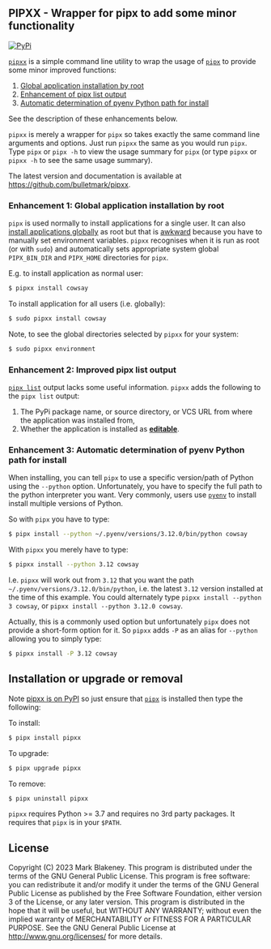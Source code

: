 ## PIPXX - Wrapper for pipx to add some minor functionality
[![PyPi](https://img.shields.io/pypi/v/pipxx)](https://pypi.org/project/pipxx/)

[`pipxx`][pipxx] is a simple command line utility to wrap the usage of
[`pipx`][pipx] to provide some minor improved functions:

1. [Global application installation by
   root](#enhancement-1-global-application-installation-by-root)
2. [Enhancement of pipx list
   output](#enhancement-2-improved-pipx-list-output)
3. [Automatic determination of pyenv Python path for
   install](#enhancement-3-automatic-determination-of-pyenv-python-path-for-install)

See the description of these enhancements below.

`pipxx` is merely a wrapper for `pipx` so takes exactly the same command
line arguments and options. Just run `pipxx` the same as you would run
`pipx`. Type `pipx` or `pipx -h` to view the usage summary for `pipx`
(or type `pipxx` or `pipxx -h` to see the same usage summary).

The latest version and documentation is available at
https://github.com/bulletmark/pipxx.

### Enhancement 1: Global application installation by root

`pipx` is used normally to install applications for a single user. It
can also [install applications
globally](https://pypa.github.io/pipx/installation/#installation-options)
as root but that is [awkward](https://github.com/pypa/pipx/issues/754)
because you have to manually set environment variables. `pipxx`
recognises when it is run as root (or with `sudo`) and automatically
sets appropriate system global `PIPX_BIN_DIR` and `PIPX_HOME`
directories for `pipx`.

E.g. to install application as normal user:

```bash
$ pipxx install cowsay
```

To install application for all users (i.e. globally):

```bash
$ sudo pipxx install cowsay
```

Note, to see the global directories selected by `pipxx` for your system:

```bash
$ sudo pipxx environment
   ```

### Enhancement 2: Improved pipx list output

[`pipx list`](https://pypa.github.io/pipx/docs/#pipx-list)
output lacks some useful information. `pipxx` adds the following
to the `pipx list` output:

1. The PyPi package name, or source directory, or VCS URL from where the
   application was installed from,
2. Whether the application is installed as
   [__editable__](https://pypa.github.io/pipx/docs/#pipx-install).

### Enhancement 3: Automatic determination of pyenv Python path for install

When installing, you can tell `pipx` to use a specific version/path of
Python using the `--python` option. Unfortunately, you have to specify
the full path to the python interpreter you want. Very commonly, users
use [`pyenv`](https://github.com/pyenv/pyenv) to install install
multiple versions of Python.

So with `pipx` you have to type:

```sh
$ pipx install --python ~/.pyenv/versions/3.12.0/bin/python cowsay
```

With `pipxx` you merely have to type:

```sh
$ pipxx install --python 3.12 cowsay
```

I.e. `pipxx` will work out from `3.12` that you want the path
`~/.pyenv/versions/3.12.0/bin/python`, i.e. the latest `3.12` version
installed at the time of this example. You could alternately type `pipxx
install --python 3 cowsay`, or `pipxx install --python 3.12.0 cowsay`.

Actually, this is a commonly used option but unfortunately `pipx` does
not provide a short-form option for it. So `pipxx` adds `-P` as an alias
for `--python` allowing you to simply type:

```sh
$ pipxx install -P 3.12 cowsay
```

## Installation or upgrade or removal

Note [pipxx is on PyPI](https://pypi.org/project/pipxx/) so just ensure
that [`pipx`](https://pypa.github.io/pipx/) is installed then type the
following:

To install:

```bash
$ pipx install pipxx
```

To upgrade:

```bash
$ pipx upgrade pipxx
```

To remove:

```bash
$ pipx uninstall pipxx
```

`pipxx` requires Python >= 3.7 and requires no 3rd party packages. It
requires that `pipx` is in your `$PATH`.

## License

Copyright (C) 2023 Mark Blakeney. This program is distributed under the
terms of the GNU General Public License.
This program is free software: you can redistribute it and/or modify it
under the terms of the GNU General Public License as published by the
Free Software Foundation, either version 3 of the License, or any later
version.
This program is distributed in the hope that it will be useful, but
WITHOUT ANY WARRANTY; without even the implied warranty of
MERCHANTABILITY or FITNESS FOR A PARTICULAR PURPOSE. See the GNU General
Public License at <http://www.gnu.org/licenses/> for more details.

[pipxx]: https://github.com/bulletmark/pipxx
[pipx]: https://pypa.github.io/pipx/

<!-- vim: se ai syn=markdown: -->

